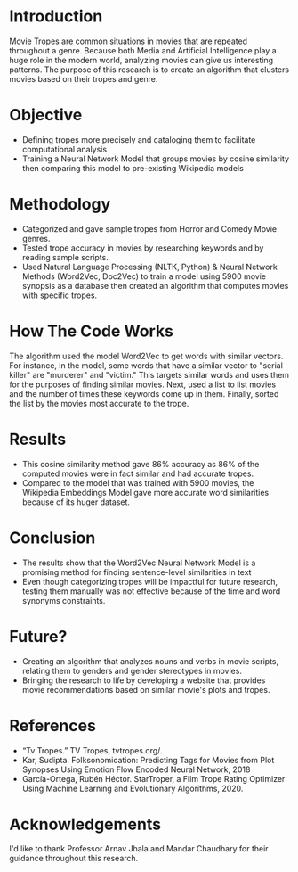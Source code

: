 # Introduction

Movie Tropes are common situations in movies that are repeated throughout a genre. Because both Media and Artificial Intelligence play a huge role in the modern world, analyzing movies can give us interesting patterns. The purpose of this research is to create an algorithm that clusters movies based on their tropes and genre. 

# Objective
- Defining tropes more precisely and cataloging them to facilitate computational analysis
- Training a Neural Network Model that groups movies by cosine similarity then comparing this model to pre-existing Wikipedia models

# Methodology
- Categorized and gave sample tropes from Horror and Comedy Movie genres.
- Tested trope accuracy in movies by researching keywords and by reading sample scripts.
- Used Natural Language Processing (NLTK, Python) & Neural Network Methods (Word2Vec, Doc2Vec) to train a model using 5900 movie synopsis as a database then created an algorithm that computes movies with specific tropes.

# How The Code Works
The algorithm used the model Word2Vec to get words with similar vectors. For instance, in the model, some words that have a similar vector to "serial killer" are "murderer" and "victim."  This targets similar words and uses them for the purposes of finding similar movies. Next, used a list<dictionary> to list movies and the number of times these keywords come up in them. Finally, sorted the list by the movies most accurate to the trope.
  
# Results
- This cosine similarity method gave 86% accuracy as 86% of the computed movies were in fact similar and had accurate tropes.
- Compared to the model that was trained with 5900 movies, the Wikipedia Embeddings Model gave more accurate word similarities because of its huger dataset.

# Conclusion
- The results show that the Word2Vec Neural Network Model is a promising  method for finding sentence-level similarities in text
- Even though categorizing tropes will be impactful for future research, testing them manually was not effective because of the time and word synonyms constraints. 

# Future?
- Creating an algorithm that analyzes nouns and verbs in movie scripts, relating them to genders and gender stereotypes in movies. 
- Bringing the research to life by developing a website that provides movie recommendations based on similar movie's plots and tropes.

  
# References
- “Tv Tropes.” TV Tropes, tvtropes.org/.
- Kar, Sudipta. Folksonomication: Predicting Tags for Movies from Plot Synopses Using Emotion Flow Encoded Neural Network, 2018
- García-Ortega, Rubén Héctor. StarTroper, a Film Trope Rating Optimizer Using Machine Learning and Evolutionary Algorithms, 2020.

# Acknowledgements
  I'd like to thank Professor Arnav Jhala and Mandar Chaudhary for their guidance throughout this research.
